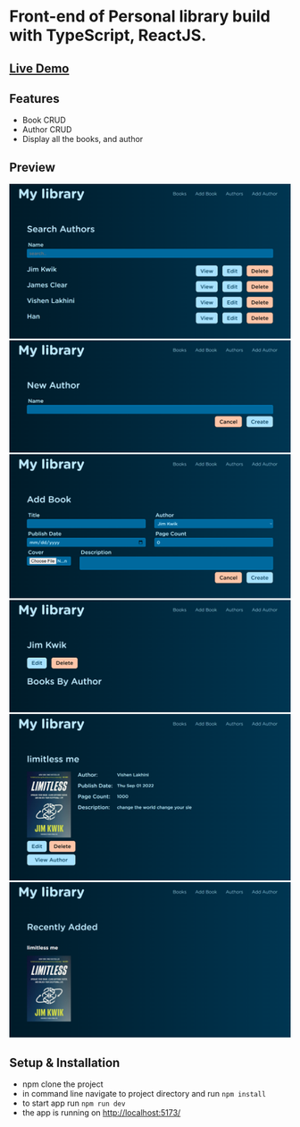 # Front-end of Personal library build with TypeScript, ReactJS.

## [Live Demo](https://ts-react-my-library-front.vercel.app/)

## Features 
- Book CRUD
- Author CRUD
- Display all the books, and author

## Preview
![authors](/src/assets/screenshots/authors.png)
![Add-author](/src/assets/screenshots/add-author.png)
![Add-book](/src/assets/screenshots/add-book.png)
![view-author](/src/assets/screenshots/view-author.png)
![view-book](/src/assets/screenshots/view-book.png)
![Home](/src/assets/screenshots/home.png)
## Setup & Installation
- npm clone the project
- in command line navigate to project directory and run `npm install`
- to start app run `npm run dev`
- the app is running on [http://localhost:5173/](http://localhost:5173/)
